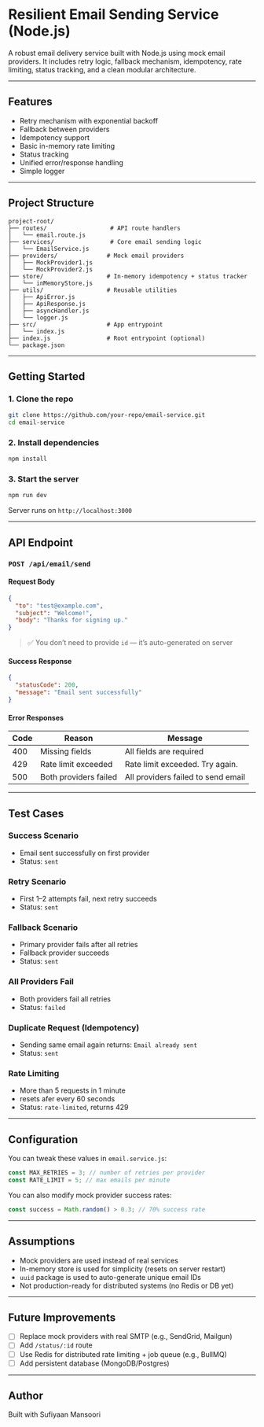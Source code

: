 # Resilient Email Sending Service (Node.js)

A robust email delivery service built with Node.js using mock email providers. It includes retry logic, fallback mechanism, idempotency, rate limiting, status tracking, and a clean modular architecture.

---

## Features

- Retry mechanism with exponential backoff
- Fallback between providers
- Idempotency support
- Basic in-memory rate limiting
- Status tracking
- Unified error/response handling
- Simple logger

---

## Project Structure

```
project-root/
├── routes/                  # API route handlers
│   └── email.route.js
├── services/                # Core email sending logic
│   └── EmailService.js
├── providers/              # Mock email providers
│   ├── MockProvider1.js
│   └── MockProvider2.js
├── store/                  # In-memory idempotency + status tracker
│   └── inMemoryStore.js
├── utils/                  # Reusable utilities
│   ├── ApiError.js
│   ├── ApiResponse.js
│   ├── asyncHandler.js
│   └── logger.js
├── src/                    # App entrypoint
│   └── index.js
├── index.js                # Root entrypoint (optional)
└── package.json
```

---

## Getting Started

### 1. Clone the repo

```bash
git clone https://github.com/your-repo/email-service.git
cd email-service
```

### 2. Install dependencies

```bash
npm install
```

### 3. Start the server

```bash
npm run dev
```

Server runs on `http://localhost:3000`

---

## API Endpoint

### `POST /api/email/send`

#### Request Body

```json
{
  "to": "test@example.com",
  "subject": "Welcome!",
  "body": "Thanks for signing up."
}
```

> ✅ You don’t need to provide `id` — it’s auto-generated on server

#### Success Response

```json
{
  "statusCode": 200,
  "message": "Email sent successfully"
}
```

#### Error Responses

| Code | Reason                | Message                            |
| ---- | --------------------- | ---------------------------------- |
| 400  | Missing fields        | All fields are required            |
| 429  | Rate limit exceeded   | Rate limit exceeded. Try again.    |
| 500  | Both providers failed | All providers failed to send email |

---

## Test Cases

### Success Scenario

- Email sent successfully on first provider
- Status: `sent`

### Retry Scenario

- First 1–2 attempts fail, next retry succeeds
- Status: `sent`

### Fallback Scenario

- Primary provider fails after all retries
- Fallback provider succeeds
- Status: `sent`

### All Providers Fail

- Both providers fail all retries
- Status: `failed`

### Duplicate Request (Idempotency)

- Sending same email again returns: `Email already sent`
- Status: `sent`

### Rate Limiting

- More than 5 requests in 1 minute
- resets afer every 60 seconds
- Status: `rate-limited`, returns 429

---

## Configuration

You can tweak these values in `email.service.js`:

```js
const MAX_RETRIES = 3; // number of retries per provider
const RATE_LIMIT = 5; // max emails per minute
```

You can also modify mock provider success rates:

```js
const success = Math.random() > 0.3; // 70% success rate
```

---

## Assumptions

- Mock providers are used instead of real services
- In-memory store is used for simplicity (resets on server restart)
- `uuid` package is used to auto-generate unique email IDs
- Not production-ready for distributed systems (no Redis or DB yet)

---

## Future Improvements

- [ ] Replace mock providers with real SMTP (e.g., SendGrid, Mailgun)
- [ ] Add `/status/:id` route
- [ ] Use Redis for distributed rate limiting + job queue (e.g., BullMQ)
- [ ] Add persistent database (MongoDB/Postgres)

---

## Author

Built with Sufiyaan Mansoori
